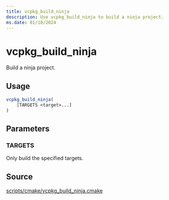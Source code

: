 ```yaml
---
title: vcpkg_build_ninja
description: Use vcpkg_build_ninja to build a ninja project.
ms.date: 01/10/2024
---
```

# vcpkg_build_ninja

Build a ninja project.

## Usage

```cmake
vcpkg_build_ninja(
    [TARGETS <target>...]
)
```

## Parameters

### TARGETS

Only build the specified targets.

## Source

[scripts/cmake/vcpkg\_build\_ninja.cmake](https://github.com/Microsoft/vcpkg/blob/master/scripts/cmake/vcpkg_build_ninja.cmake)
